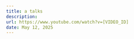 ```yaml
---
title: a talks
description: 
url: https://www.youtube.com/watch?v=[VIDEO_ID]
date: May 12, 2025
---
```

